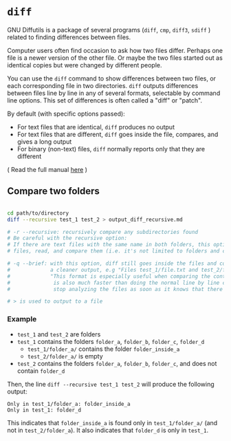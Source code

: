 # `diff`

GNU Diffutils is a package of several programs (`diff`, `cmp`, `diff3`, `sdiff` ) related to finding
differences between files.

Computer users often find occasion to ask how two files differ. Perhaps one file is a newer version
of the other file. Or maybe the two files started out as identical copies but were changed by
different people.

You can use the `diff` command to show differences between two files, or each corresponding file in
two directories. `diff` outputs differences between files line by line in any of several formats,
selectable by command line options. This set of differences is often called a "diff" or "patch".

By default (with specific options passed): 

* For text files that are identical, `diff` produces no output
* For text files that are different, `diff` goes inside the file, compares, and gives a long output
* For binary (non-text) files, `diff` normally reports only that they are different

( Read the full manual [here][diffutils_manual_html] )

<!-- ≈≈≈≈≈≈≈≈≈≈≈≈≈≈≈≈≈≈≈≈≈≈≈≈≈≈≈≈≈≈≈≈≈≈≈≈≈≈≈≈≈≈≈***≈≈≈≈≈≈≈≈≈≈≈≈≈≈≈≈≈≈≈≈≈≈≈≈≈≈≈≈≈≈≈≈≈≈≈≈≈≈≈≈≈≈≈≈≈ -->
## Compare two folders

```BASH

cd path/to/directory
diff --recursive test_1 test_2 > output_diff_recursive.md

# -r --recursive: recursively compare any subdirectories found
# Be careful with the recursive option: 
# If there are text files with the same name in both folders, this option makes diff go inside those
# files, read, and compare them (i.e. it's not limited to folders and could take a long time)

# -q --brief: with this option, diff still goes inside the files and compares differences but gives
#             a cleaner output, e.g "Files test_1/file.txt and test_2/file.txt differ"
#             "This format is especially useful when comparing the contents of two directories. It
#              is also much faster than doing the normal line by line comparisons, because diff can
#              stop analyzing the files as soon as it knows that there are any differences."

# > is used to output to a file

```

### Example

* `test_1` and `test_2` are folders
* `test_1` contains the folders `folder_a`, `folder_b`, `folder_c`, `folder_d`
    -  `test_1/folder_a/` contains the folder `folder_inside_a`
    -  `test_2/folder_a/` is empty
* `test_2` contains the folders `folder_a`, `folder_b`, `folder_c`, and does not contain `folder_d`

Then, the line `diff --recursive test_1 test_2` will produce the following output:

```
Only in test_1/folder_a: folder_inside_a
Only in test_1: folder_d
```

This indicates that `folder_inside_a` is found only in `test_1/folder_a/` 
(and not in `test_2/folder_a`). 
It also indicates that `folder_d` is only in `test_1`.


<!-- ≈≈≈≈≈≈≈≈≈≈≈≈≈≈≈≈≈≈≈≈≈≈≈≈≈≈≈≈≈≈≈≈≈≈≈≈≈≈≈≈≈≈≈***≈≈≈≈≈≈≈≈≈≈≈≈≈≈≈≈≈≈≈≈≈≈≈≈≈≈≈≈≈≈≈≈≈≈≈≈≈≈≈≈≈≈≈≈≈ -->
[diffutils_manual_html]: https://www.gnu.org/software/diffutils/manual/diffutils.html

